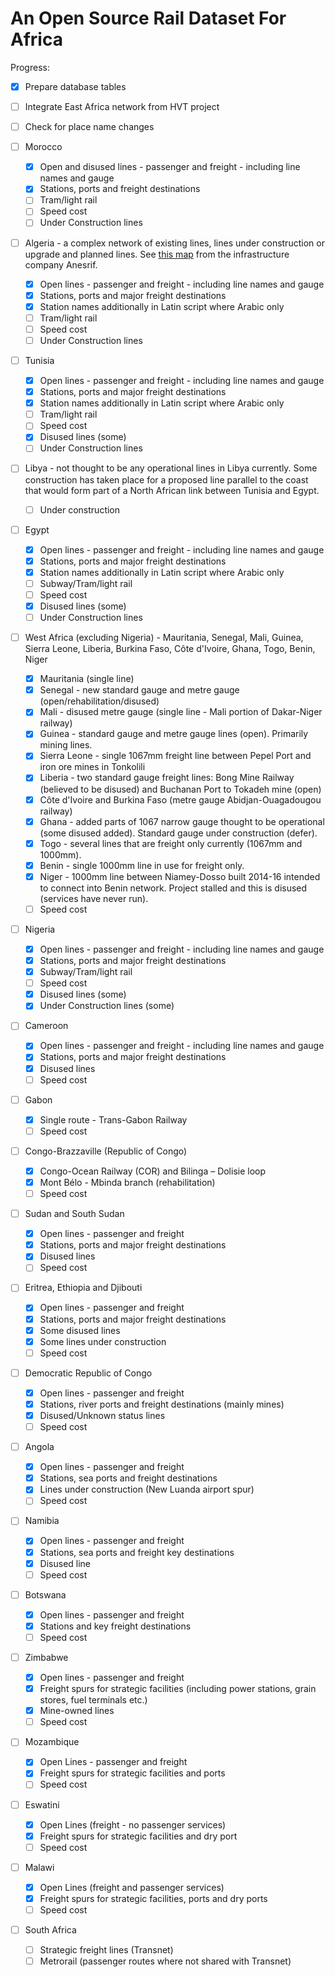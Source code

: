 # An Open Source Rail Dataset For Africa

Progress:

- [x] Prepare database tables
- [ ] Integrate East Africa network from HVT project
- [ ] Check for place name changes
- [ ] Morocco
  - [x] Open and disused lines - passenger and freight - including line names and gauge
  - [x] Stations, ports and freight destinations
  - [ ] Tram/light rail
  - [ ] Speed cost
  - [ ] Under Construction lines
- [ ] Algeria - a complex network of existing lines, lines under construction or upgrade and planned lines. See [this map](/algeria/carte-rseau-ferr-national.jpg) from the infrastructure company Anesrif.

  - [x] Open lines - passenger and freight - including line names and gauge
  - [x] Stations, ports and major freight destinations
  - [x] Station names additionally in Latin script where Arabic only
  - [ ] Tram/light rail
  - [ ] Speed cost
  - [ ] Under Construction lines
- [ ] Tunisia
  - [x] Open lines - passenger and freight - including line names and gauge
  - [x] Stations, ports and major freight destinations
  - [x] Station names additionally in Latin script where Arabic only
  - [ ] Tram/light rail
  - [ ] Speed cost
  - [x] Disused lines (some)
  - [ ] Under Construction lines
- [ ] Libya - not thought to be any operational lines in Libya currently. Some construction has taken place for a proposed line parallel to the coast that would form part of a North African link between Tunisia and Egypt. 
  - [ ] Under construction
- [ ] Egypt
  - [x] Open lines - passenger and freight - including line names and gauge
  - [x] Stations, ports and major freight destinations
  - [x] Station names additionally in Latin script where Arabic only
  - [ ] Subway/Tram/light rail
  - [ ] Speed cost
  - [x] Disused lines (some)
  - [ ] Under Construction lines
- [ ] West Africa (excluding Nigeria) - Mauritania, Senegal, Mali, Guinea, Sierra Leone, Liberia, Burkina Faso, Côte d'Ivoire, Ghana, Togo, Benin, Niger
  - [x] Mauritania (single line)
  - [x] Senegal - new standard gauge and metre gauge (open/rehabilitation/disused)
  - [x] Mali - disused metre gauge (single line - Mali portion of Dakar-Niger railway)
  - [x] Guinea - standard gauge and metre gauge lines (open). Primarily mining lines.
  - [x] Sierra Leone - single 1067mm freight line between Pepel Port and iron ore mines in Tonkolili
  - [x] Liberia - two standard gauge freight lines: Bong Mine Railway (believed to be disused) and Buchanan Port to Tokadeh mine (open)
  - [x] Côte d'Ivoire and Burkina Faso (metre gauge Abidjan-Ouagadougou railway)
  - [x] Ghana - added parts of 1067 narrow gauge thought to be operational (some disused added). Standard gauge under construction (defer).
  - [x] Togo - several lines that are freight only currently (1067mm and 1000mm).
  - [x] Benin - single 1000mm line in use for freight only.
  - [x] Niger - 1000mm line between Niamey-Dosso built 2014-16 intended to connect into Benin network. Project stalled and this is disused (services have never run).
  - [ ] Speed cost
- [ ] Nigeria
  - [x] Open lines - passenger and freight - including line names and gauge
  - [x] Stations, ports and major freight destinations
  - [x] Subway/Tram/light rail
  - [ ] Speed cost
  - [x] Disused lines (some)
  - [x] Under Construction lines (some)
- [ ] Cameroon
  - [x] Open lines - passenger and freight - including line names and gauge
  - [x] Stations, ports and major freight destinations
  - [x] Disused lines
  - [ ] Speed cost
- [ ] Gabon
  - [x] Single route - Trans-Gabon Railway
  - [ ] Speed cost
- [ ] Congo-Brazzaville (Republic of Congo)
  - [x] Congo-Ocean Railway (COR) and Bilinga – Dolisie  loop
  - [x] Mont Bélo - Mbinda branch (rehabilitation)
  - [ ] Speed cost
- [ ] Sudan and South Sudan
  - [x] Open lines - passenger and freight
  - [x] Stations, ports and major freight destinations
  - [x] Disused lines
  - [ ] Speed cost
- [ ] Eritrea, Ethiopia and Djibouti
  - [x] Open lines - passenger and freight
  - [x] Stations, ports and major freight destinations
  - [x] Some disused lines
  - [x] Some lines under construction
  - [ ] Speed cost
- [ ] Democratic Republic of Congo
  - [x] Open lines - passenger and freight
  - [x] Stations, river ports and freight destinations (mainly mines)
  - [x] Disused/Unknown status lines
  - [ ] Speed cost
- [ ] Angola
  - [x] Open lines - passenger and freight
  - [x] Stations, sea ports and freight destinations
  - [x] Lines under construction (New Luanda airport spur)
  - [ ] Speed cost
- [ ] Namibia
  - [x] Open lines - passenger and freight
  - [x] Stations, sea ports and freight key destinations
  - [x] Disused line
  - [ ] Speed cost
- [ ] Botswana
  - [x] Open lines - passenger and freight
  - [x] Stations and key freight destinations
  - [ ] Speed cost
- [ ] Zimbabwe
  - [x] Open lines - passenger and freight
  - [x] Freight spurs for strategic facilities (including power stations, grain stores, fuel terminals etc.)
  - [x] Mine-owned lines
  - [ ] Speed cost
- [ ] Mozambique
  - [x] Open Lines - passenger and freight
  - [x] Freight spurs for strategic facilities and ports
  - [ ] Speed cost
- [ ] Eswatini
  - [x] Open Lines (freight - no passenger services)
  - [x] Freight spurs for strategic facilities and dry port
  - [ ] Speed cost
- [ ] Malawi
  - [x] Open Lines (freight and passenger services)
  - [x] Freight spurs for strategic facilities, ports and dry ports
  - [ ] Speed cost
- [ ] South Africa
  - [ ] Strategic freight lines (Transnet)
  - [ ] Metrorail (passenger routes where not shared with Transnet) 
